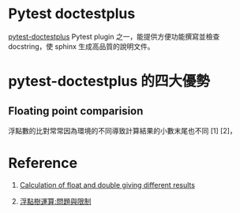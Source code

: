 # Pytest doctestplus

[pytest-doctestplus](https://github.com/astropy/pytest-doctestplus)
Pytest plugin 之一，能提供方便功能撰寫並檢查 docstring，使 sphinx 生成高品質的說明文件。

# pytest-doctestplus 的四大優勢

## Floating point comparision

浮點數的比對常常因為環境的不同導致計算結果的小數末尾也不同 [1] [2]，




# Reference

1. [Calculation of float and double giving different results](https://stackoverflow.com/questions/30490259/using-float-and-double-for-calculation-giving-different-results)

1. [浮點樹運算:問題與限制](https://docs.python.org/zh-tw/3/tutorial/floatingpoint.html)